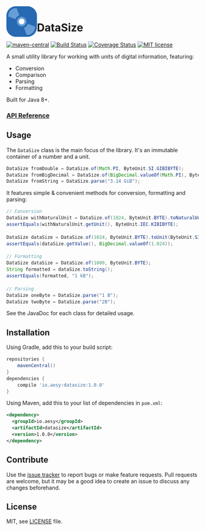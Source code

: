 <img align="left" width="80" height="80" src="./img/icon.svg">

# DataSize

[![maven-central][maven-central-image]][maven-central-url]
[![Build Status][github-actions-image]][github-actions-url]
[![Coverage Status][codecov-image]][codecov-url]
[![MIT license][license-image]][license-url]

[maven-central-image]: https://img.shields.io/maven-central/v/io.aesy/datasize?style=flat-square
[maven-central-url]: https://search.maven.org/#search%7Cga%7C1%7Cg%3A%22io.aesy%22%20datasize

[github-actions-image]: https://img.shields.io/github/actions/workflow/status/aesy/datasize/ci.yml?branch=master&style=flat-square
[github-actions-url]: https://github.com/aesy/datasize/actions

[codecov-image]: https://img.shields.io/codecov/c/github/aesy/datasize?style=flat-square
[codecov-url]: https://codecov.io/github/aesy/datasize

[license-image]: https://img.shields.io/github/license/aesy/datasize?style=flat-square
[license-url]: https://github.com/aesy/datasize/blob/master/LICENSE

A small utility library for working with units of digital information, featuring:

* Conversion
* Comparison
* Parsing
* Formatting

Built for Java 8+.

### [API Reference](https://aesy.github.io/datasize/apidocs/)

## Usage

The `DataSize` class is the main focus of the library. It's an immutable container of a number and a unit.

```java
DataSize fromDouble = DataSize.of(Math.PI, ByteUnit.SI.GIBIBYTE);
DataSize fromBigDecimal = DataSize.of(BigDecimal.valueOf(Math.PI), ByteUnit.SI.GIBIBYTE); 
DataSize fromString = DataSize.parse("3.14 GiB"); 
```

It features simple & convenient methods for conversion, formatting and parsing:

```java
// Conversion
DataSize withNaturalUnit = DataSize.of(1024, ByteUnit.BYTE).toNaturalUnit(); 
assertEquals(withNaturalUnit.getUnit(), ByteUnit.IEC.KIBIBYTE);

DataSize dataSize = DataSize.of(1024, ByteUnit.BYTE).toUnit(ByteUnit.SI.KILOBYTE);
assertEquals(dataSize.getValue(), BigDecimal.valueOf(1.024));

// Formatting
DataSize dataSize = DataSize.of(1000, ByteUnit.BYTE); 
String formatted = dataSize.toString(); 
assertEquals(formatted, "1 kB");

// Parsing
DataSize oneByte = DataSize.parse("1 B"); 
DataSize twoByte = DataSize.parse("2B"); 
```

See the JavaDoc for each class for detailed usage.

## Installation
Using Gradle, add this to your build script: 

```groovy
repositories {
    mavenCentral()
}
dependencies {
    compile 'io.aesy:datasize:1.0.0'
}
```

Using Maven, add this to your list of dependencies in `pom.xml`:

```xml
<dependency>
  <groupId>io.aesy</groupId>
  <artifactId>datasize</artifactId>
  <version>1.0.0</version>
</dependency>
```

## Contribute
Use the [issue tracker](https://github.com/aesy/datasize/issues) to report bugs or make feature 
requests. Pull requests are welcome, but it may be a good idea to create an issue to discuss any 
changes beforehand.

## License
MIT, see [LICENSE](/LICENSE) file.
